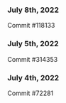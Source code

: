### July 8th, 2022

Commit #118133

### July 5th, 2022

Commit #314353


### July 4th, 2022

Commit #72281
